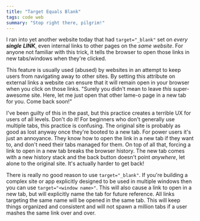 ```yaml
---
title: "Target Equals Blank"
tags: code web
summary: "Stop right there, pilgrim!"
---
```

I ran into yet another website today that had `target="_blank"` set on *every* **_single_** **_LINK_**, even internal links to other pages on the *same website*. For anyone not familiar with this trick, it tells the browser to open those links in new tabs/windows when they're clicked.

This feature is usually used (abused) by websites in an attempt to keep users from navigating away to other sites. By setting this attribute on external links a website can ensure that it will remain open in your browser when you click on those links. "Surely you didn't mean to leave *this* super-awesome site. Here, let me just open that other lame-o page in a new tab for you. Come back soon!"

I've been guilty of this in the past, but this practice creates a terrible UX for users of all levels. Don't do it! For beginners who don't generally use multiple tabs, this practice is confusing. The original site is probably as good as lost anyway once they're booted to a new tab. For power users it's just an annoyance. They know how to open the link in a new tab if they want to, and don't need their tabs managed for them. On top of all that, forcing a link to open in a new tab breaks the browser history. The new tab comes with a new history stack and the back button doesn't point *anywhere*, let alone to the original site. It's actually harder to get back!

There is really no good reason to use `target="_blank"`. If you're building a complex site or app explicitly designed to be used in multiple windows then you can use `target="<window name>"`. This will also cause a link to open in a new tab, but will explicitly name the tab for future reference. All links targeting the same name will be opened in the same tab. This will keep things organized and consistent and will not spawn a million tabs if a user mashes the same link over and over.